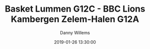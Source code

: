 ---
layout: album
title: Basket Lummen G12C - BBC Lions Kambergen Zelem-Halen G12A
description: Competitie wedstrijd tussen Basket Lummen G12C en BBC Lions Kambergen Zelem-Halen G12A.
date: 2019-01-26 13:30:00
cover: /albums/2019-01-26-Basket-Lummen-G12C-BBC-Lion-Kambergen-Zelem-Halen-G12A/thumbnails/DSC_0358.jpg
author: Danny Willems
archived: true
pagination: 
  enabled: true
  images: true
  imageLayout: image
  itemsPerPage: 128
---